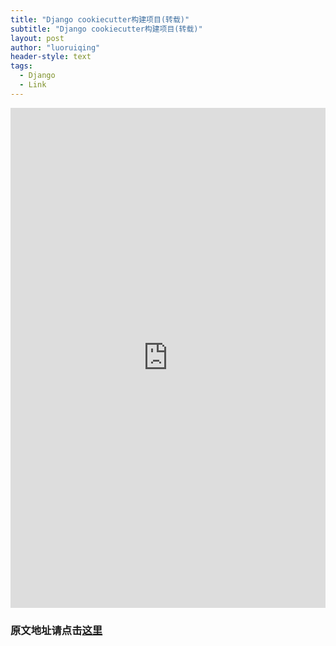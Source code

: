 ```yaml
---
title: "Django cookiecutter构建项目(转载)"
subtitle: "Django cookiecutter构建项目(转载)"
layout: post
author: "luoruiqing"
header-style: text
tags:
  - Django
  - Link
---
```


<iframe 
  src="https://blog.csdn.net/Jairoguo/article/details/104692984"
  frameborder="0" 
  style="width: 100%; height:800px">
</iframe>

### 原文地址请点击[这里](https://blog.csdn.net/Jairoguo/article/details/104692984)